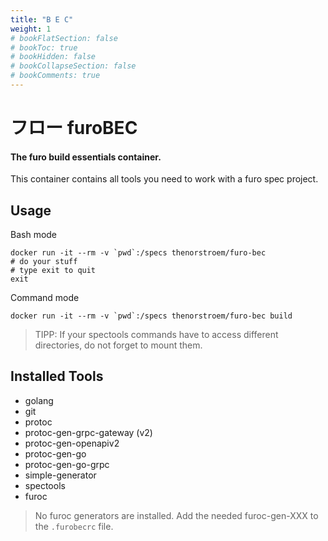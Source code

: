 ```yaml
---
title: "B E C"
weight: 1
# bookFlatSection: false
# bookToc: true
# bookHidden: false
# bookCollapseSection: false
# bookComments: true
---
```



# フロー furoBEC

#### The furo build essentials container.

This container contains all tools you need to work with a furo spec project.

## Usage
Bash mode

    docker run -it --rm -v `pwd`:/specs thenorstroem/furo-bec
    # do your stuff
    # type exit to quit
    exit

Command mode

    docker run -it --rm -v `pwd`:/specs thenorstroem/furo-bec build


> TIPP: If your spectools commands have to access different directories, do not forget to mount them.


## Installed Tools

- golang
- git
- protoc
- protoc-gen-grpc-gateway (v2)
- protoc-gen-openapiv2
- protoc-gen-go
- protoc-gen-go-grpc
- simple-generator
- spectools
- furoc

> No furoc generators are installed. Add the needed furoc-gen-XXX to the `.furobecrc` file.

